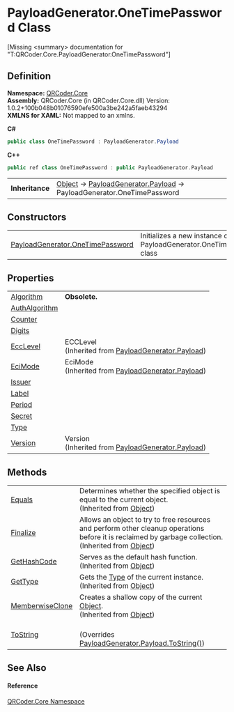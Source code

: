 # PayloadGenerator.OneTimePassword Class


\[Missing &lt;summary&gt; documentation for "T:QRCoder.Core.PayloadGenerator.OneTimePassword"\]



## Definition
**Namespace:** <a href="N_QRCoder_Core.md">QRCoder.Core</a>  
**Assembly:** QRCoder.Core (in QRCoder.Core.dll) Version: 1.0.2+100b048b01076590efe500a3be242a5faeb43294  
**XMLNS for XAML:** Not mapped to an xmlns.

**C#**
``` C#
public class OneTimePassword : PayloadGenerator.Payload
```
**C++**
``` C++
public ref class OneTimePassword : public PayloadGenerator.Payload
```

<table><tr><td><strong>Inheritance</strong></td><td><a href="https://learn.microsoft.com/dotnet/api/system.object" target="_blank" rel="noopener noreferrer">Object</a>  →  <a href="T_QRCoder_Core_PayloadGenerator_Payload.md">PayloadGenerator.Payload</a>  →  PayloadGenerator.OneTimePassword</td></tr>
</table>



## Constructors
<table>
<tr>
<td><a href="M_QRCoder_Core_PayloadGenerator_OneTimePassword__ctor.md">PayloadGenerator.OneTimePassword</a></td>
<td>Initializes a new instance of the PayloadGenerator.OneTimePassword class</td></tr>
</table>

## Properties
<table>
<tr>
<td><a href="P_QRCoder_Core_PayloadGenerator_OneTimePassword_Algorithm.md">Algorithm</a></td>
<td><strong>Obsolete.</strong></td></tr>
<tr>
<td><a href="P_QRCoder_Core_PayloadGenerator_OneTimePassword_AuthAlgorithm.md">AuthAlgorithm</a></td>
<td> </td></tr>
<tr>
<td><a href="P_QRCoder_Core_PayloadGenerator_OneTimePassword_Counter.md">Counter</a></td>
<td> </td></tr>
<tr>
<td><a href="P_QRCoder_Core_PayloadGenerator_OneTimePassword_Digits.md">Digits</a></td>
<td> </td></tr>
<tr>
<td><a href="P_QRCoder_Core_PayloadGenerator_Payload_EccLevel.md">EccLevel</a></td>
<td>ECCLevel<br />(Inherited from <a href="T_QRCoder_Core_PayloadGenerator_Payload.md">PayloadGenerator.Payload</a>)</td></tr>
<tr>
<td><a href="P_QRCoder_Core_PayloadGenerator_Payload_EciMode.md">EciMode</a></td>
<td>EciMode<br />(Inherited from <a href="T_QRCoder_Core_PayloadGenerator_Payload.md">PayloadGenerator.Payload</a>)</td></tr>
<tr>
<td><a href="P_QRCoder_Core_PayloadGenerator_OneTimePassword_Issuer.md">Issuer</a></td>
<td> </td></tr>
<tr>
<td><a href="P_QRCoder_Core_PayloadGenerator_OneTimePassword_Label.md">Label</a></td>
<td> </td></tr>
<tr>
<td><a href="P_QRCoder_Core_PayloadGenerator_OneTimePassword_Period.md">Period</a></td>
<td> </td></tr>
<tr>
<td><a href="P_QRCoder_Core_PayloadGenerator_OneTimePassword_Secret.md">Secret</a></td>
<td> </td></tr>
<tr>
<td><a href="P_QRCoder_Core_PayloadGenerator_OneTimePassword_Type.md">Type</a></td>
<td> </td></tr>
<tr>
<td><a href="P_QRCoder_Core_PayloadGenerator_Payload_Version.md">Version</a></td>
<td>Version<br />(Inherited from <a href="T_QRCoder_Core_PayloadGenerator_Payload.md">PayloadGenerator.Payload</a>)</td></tr>
</table>

## Methods
<table>
<tr>
<td><a href="https://learn.microsoft.com/dotnet/api/system.object.equals#system-object-equals(system-object)" target="_blank" rel="noopener noreferrer">Equals</a></td>
<td>Determines whether the specified object is equal to the current object.<br />(Inherited from <a href="https://learn.microsoft.com/dotnet/api/system.object" target="_blank" rel="noopener noreferrer">Object</a>)</td></tr>
<tr>
<td><a href="https://learn.microsoft.com/dotnet/api/system.object.finalize" target="_blank" rel="noopener noreferrer">Finalize</a></td>
<td>Allows an object to try to free resources and perform other cleanup operations before it is reclaimed by garbage collection.<br />(Inherited from <a href="https://learn.microsoft.com/dotnet/api/system.object" target="_blank" rel="noopener noreferrer">Object</a>)</td></tr>
<tr>
<td><a href="https://learn.microsoft.com/dotnet/api/system.object.gethashcode" target="_blank" rel="noopener noreferrer">GetHashCode</a></td>
<td>Serves as the default hash function.<br />(Inherited from <a href="https://learn.microsoft.com/dotnet/api/system.object" target="_blank" rel="noopener noreferrer">Object</a>)</td></tr>
<tr>
<td><a href="https://learn.microsoft.com/dotnet/api/system.object.gettype" target="_blank" rel="noopener noreferrer">GetType</a></td>
<td>Gets the <a href="https://learn.microsoft.com/dotnet/api/system.type" target="_blank" rel="noopener noreferrer">Type</a> of the current instance.<br />(Inherited from <a href="https://learn.microsoft.com/dotnet/api/system.object" target="_blank" rel="noopener noreferrer">Object</a>)</td></tr>
<tr>
<td><a href="https://learn.microsoft.com/dotnet/api/system.object.memberwiseclone" target="_blank" rel="noopener noreferrer">MemberwiseClone</a></td>
<td>Creates a shallow copy of the current <a href="https://learn.microsoft.com/dotnet/api/system.object" target="_blank" rel="noopener noreferrer">Object</a>.<br />(Inherited from <a href="https://learn.microsoft.com/dotnet/api/system.object" target="_blank" rel="noopener noreferrer">Object</a>)</td></tr>
<tr>
<td><a href="M_QRCoder_Core_PayloadGenerator_OneTimePassword_ToString.md">ToString</a></td>
<td><br />(Overrides <a href="M_QRCoder_Core_PayloadGenerator_Payload_ToString.md">PayloadGenerator.Payload.ToString()</a>)</td></tr>
</table>

## See Also


#### Reference
<a href="N_QRCoder_Core.md">QRCoder.Core Namespace</a>  
